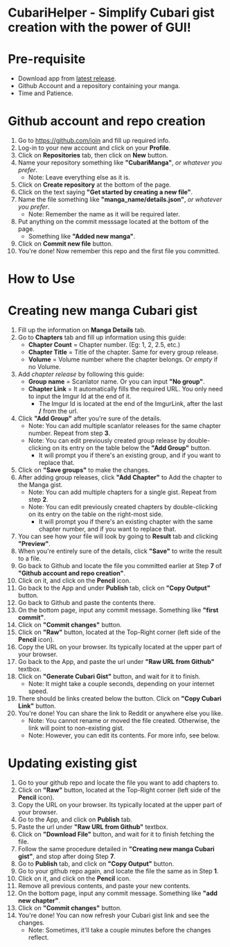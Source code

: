 # CubariHelper - Simplify Cubari gist creation with the power of GUI!

# Pre-requisite

* Download app from [latest release](https://github.com/Jacekun/CubariHelper/releases/latest).
* Github Account and a repository containing your manga.
* Time and Patience.

# Github account and repo creation

1. Go to https://github.com/join and fill up required info.
2. Log-in to your new account and click on your **Profile**.
3. Click on **Repositories** tab, then click on **New** button.
4. Name your repository something like **"CubariManga"**, *or whatever you prefer*.
    * Note: Leave everything else as it is.
5. Click on **Create repository** at the bottom of the page.
6. Click on the text saying **"Get started by creating a new file"**.
7. Name the file something like **"manga_name/details.json"**, *or whatever you prefer*.
    * Note: Remember the name as it will be required later.
8. Put anything on the commit messsage located at the bottom of the page.
    * Something like **"Added new manga"**.
9. Click on **Commit new file**  button.
10. You're done! Now remember this repo and the first file you committed.

# How to Use

# Creating new manga Cubari gist
1. Fill up the information on **Manga Details** tab.
2. Go to **Chapters** tab and fill up information using this guide:
    * **Chapter Count** = Chapter number. (Eg: 1, 2, 2.5, etc.)
    * **Chapter Title** = Title of the chapter. Same for every group release.
    * **Volume** = Volume number where the chapter belongs. Or *empty* if no Volume.
3. Add *chapter release* by following this guide:
    * **Group name** = Scanlator name. Or you can input **"No group"**.
    * **Chapter Link** = It automatically fills the required URL. You only need to input the Imgur Id at the end of it.
      * The Imgur Id is located at the end of the ImgurLink, after the last **/** from the url.
4. Click **"Add Group"** after you're sure of the details.
    * Note: You can add multiple scanlator releases for the same chapter number. Repeat from step **3**.
    * Note: You can edit previously created group release by double-clicking on its entry on the table below the **"Add Group"** button.
      * It will prompt you if there's an existing group, and if you want to replace that.
5. Click on **"Save groups"** to make the changes.
6. After adding group releases, click **"Add Chapter"** to Add the chapter to the Manga gist.
    * Note: You can add multiple chapters for a single gist. Repeat from step **2**.
    * Note: You can edit previously created chapters by double-clicking on its entry on the table on the right-most side.
      * It will prompt you if there's an existing chapter with the same chapter number, and if you want to replace that.
7. You can see how your file will look by going to **Result** tab and clicking **"Preview"**.
8. When you're entirely sure of the details, click **"Save"** to write the result to a file.
9. Go back to Github and locate the file you committed earlier at Step **7** of **"Github account and repo creation"**.
10. Click on it, and click on the **Pencil** icon.
11. Go back to the App and under **Publish** tab, click on **"Copy Output"** button.
12. Go back to Github and paste the contents there.
13. On the bottom page, input any commit message. Something like **"first commit"**.
14. Click on **"Commit changes"** button.
15. Click on **"Raw"** button, located at the Top-Right corner (left side of the **Pencil** icon).
16. Copy the URL on your browser. Its typically located at the upper part of your browser.
17. Go back to the App, and paste the url under **"Raw URL from Github"** textbox.
18. Click on **"Generate Cubari Gist"** button, and wait for it to finish.
    * Note: It might take a couple seconds, depending on your internet speed.
19. There should be links created below the button. Click on **"Copy Cubari Link"** button.
20. You're done! You can share the link to Reddit or anywhere else you like.
    * Note: You cannot rename or moved the file created. Otherwise, the link will point to non-existing gist.
    * Note: However, you can edit its contents. For more info, see below.

# Updating existing gist
1. Go to your github repo and locate the file you want to add chapters to.
2. Click on **"Raw"** button, located at the Top-Right corner (left side of the **Pencil** icon).
3. Copy the URL on your browser. Its typically located at the upper part of your browser.
4. Go to the App, and click on **Publish** tab.
5. Paste the url under **"Raw URL from Github"** textbox.
6. Click on **"Download File"** button, and wait for it to finish fetching the file.
7. Follow the same procedure detailed in **"Creating new manga Cubari gist"**, and stop after doing Step **7**.
8. Go to **Publish** tab, and click on **"Copy Output"** button.
9. Go to your github repo again, and locate the file the same as in Step **1**.
10. Click on it, and click on the **Pencil** icon.
11. Remove all previous contents, and paste your new contents.
12. On the bottom page, input any commit message. Something like **"add new chapter"**.
13. Click on **"Commit changes"** button.
14. You're done! You can now refresh your Cubari gist link and see the changes.
    * Note: Sometimes, it'll take a couple minutes before the changes reflect.
